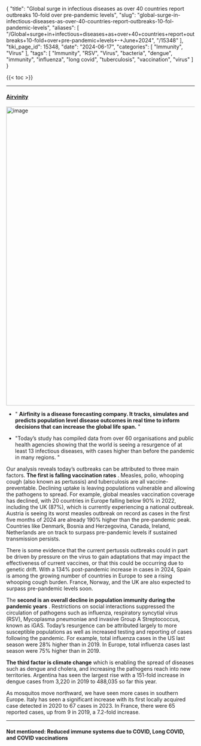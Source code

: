 {
    "title": "Global surge in infectious diseases as over 40 countries report outbreaks 10-fold over pre-pandemic levels",
    "slug": "global-surge-in-infectious-diseases-as-over-40-countries-report-outbreaks-10-fol-pandemic-levels",
    "aliases": [
        "/Global+surge+in+infectious+diseases+as+over+40+countries+report+outbreaks+10-fold+over+pre-pandemic+levels+-+June+2024",
        "/15348"
    ],
    "tiki_page_id": 15348,
    "date": "2024-06-17",
    "categories": [
        "Immunity",
        "Virus"
    ],
    "tags": [
        "Immunity",
        "RSV",
        "Virus",
        "bacteria",
        "dengue",
        "immunity",
        "influenza",
        "long covid",
        "tuberculosis",
        "vaccination",
        "virus"
    ]
}


{{< toc >}}

---

#### [Airvinity](https://www.airfinity.com/articles/global-surge-in-infectious-diseases-as-over-40-countries-report-outbreaks-10)

<img src="https://d1bk1kqxc0sym.cloudfront.net/attachments/webp/increased-infectious-diseases.webp" alt="image" width="800">

* " **Airfinity is a disease forecasting company. It tracks, simulates and predicts population level disease outcomes in real time to inform decisions that can increase the global life span.** "

* "Today’s study has compiled data from over 60 organisations and public health agencies showing that the world is seeing a resurgence of at least 13 infectious diseases, with cases higher than before the pandemic in many regions. "

Our analysis reveals today’s outbreaks can be attributed to three main factors.  **The first is falling vaccination rates** . Measles, polio, whooping cough (also known as pertussis) and tuberculosis are all vaccine-preventable. Declining uptake is leaving populations vulnerable and allowing the pathogens to spread. For example, global measles vaccination coverage has declined, with 20 countries in Europe falling below 90% in 2022, including the UK (87%), which is currently experiencing a national outbreak. Austria is seeing its worst measles outbreak on record as cases in the first five months of 2024 are already 190% higher than the pre-pandemic peak. Countries like Denmark, Bosnia and Herzegovina, Canada, Ireland, Netherlands are on track to surpass pre-pandemic levels if sustained transmission persists.

There is some evidence that the current pertussis outbreaks could in part be driven by pressure on the virus to gain adaptations that may impact the effectiveness of current vaccines, or that this could be occurring due to genetic drift. With a 134% post-pandemic increase in cases in 2024, Spain is among the growing number of countries in Europe to see a rising whooping cough burden. France, Norway, and the UK are also expected to surpass pre-pandemic levels soon.

The  **second is an overall decline in population immunity during the pandemic years** . Restrictions on social interactions suppressed the circulation of pathogens such as influenza, respiratory syncytial virus (RSV), Mycoplasma pneumoniae and invasive Group A Streptococcus, known as iGAS. Today’s resurgence can be attributed largely to more susceptible populations as well as increased testing and reporting of cases following the pandemic. For example, total influenza cases in the US last season were 28% higher than in 2019. In Europe, total influenza cases last season were 75% higher than in 2019.

 **The third factor is climate change**  which is enabling the spread of diseases such as dengue and cholera, and increasing the pathogens reach into new territories. Argentina has seen the largest rise with a 151-fold increase in dengue cases from 3,220 in 2019 to 488,035 so far this year.

As mosquitos move northward, we have seen more cases in southern Europe. Italy has seen a significant increase with its first locally acquired case detected in 2020 to 67 cases in 2023. In France, there were 65 reported cases, up from 9 in 2019, a 7.2-fold increase.

---

#### Not mentioned: Reduced immune systems due to COVID, Long COVID, and COVID vaccinations